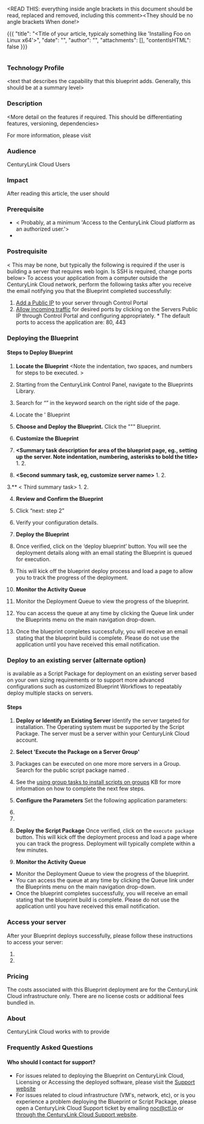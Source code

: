 
<READ THIS: everything inside angle brackets in this document should be read, replaced and removed, including this comment><They should be no angle brackets When done!>



{{{
  "title": "<Title of your article, typicaly something like 'Installing Foo on Linux x64'>",
  "date": "<Date the article is created>",
  "author": "<Author of the article>",
  "attachments": [],
  "contentIsHTML": false
}}}

![<alternate access text that describes the logo>](<URL of the logo>)

### Technology Profile

<text that describes the capability that this blueprint adds. Generally, this should be at a summary level>

### Description

<More detail on the features if required. This should be differentiating features, versioning, dependencies> 

For more information, please visit <URL of partner>

### Audience
CenturyLink Cloud Users

### Impact
After reading this article, the user should <describe what is different as a result of reading this article>

### Prerequisite
- < Probably, at a minimum 'Access to the CenturyLink Cloud platform as an authorized user.'>
- <More bullets as required.  Note that these are bullets>

### Postrequisite
< This may be none, but typically the following is required if the user is building a server that requires web login.  Is SSH is required, change ports below>
To access your application from a computer outside the CenturyLink Cloud network, perform the following tasks after you receive the email notifying you that the Blueprint completed successfully:
  1. [Add a Public IP](../Network/how-to-add-public-ip-to-virtual-machine.md) to your server through Control Portal
  2. [Allow incoming traffic](../Network/how-to-add-public-ip-to-virtual-machine.md) for desired ports by clicking on the Servers Public IP through Control Portal and configuring appropriately.
    * The default ports to access the application are: 80, 443

### Deploying the <name of the blueprint> Blueprint

#### Steps to Deploy Blueprint
1. **Locate the <Name of the Blueprint> Blueprint**
<Note the indentation, two spaces, and numbers for steps to be executed. >
  1. Starting from the CenturyLink Control Panel, navigate to the Blueprints Library.
  2. Search for “<a keyword that will work>” in the keyword search on the right side of the page.
  3. Locate the '<Full Name of the blueprint> Blueprint

2. **Choose and Deploy the Blueprint.**
   Click the ""<Full Name of the blueprint>" Blueprint.

3. **Customize the Blueprint**
  1. **<Summary task description for area of the blueprint page, eg., setting up the server.  Note indentation, numbering, asterisks to bold the title>**
    1. <task element one>
    2. <task element two>

  2. **<Second summary task, eg, customize server name>**
    1. <Task element one>
	2. <Task Element two>

  3.** < Third summary task>
    1. <Task element one>
	2. <Task Element two>

4. **Review and Confirm the Blueprint**
  1. Click “next: step 2”
  2. Verify your configuration details.

5. **Deploy the Blueprint**
  1. Once verified, click on the ‘deploy blueprint’ button. You will see the deployment details along with an email stating the Blueprint is queued for execution.
  2. This will kick off the blueprint deploy process and load a page to allow you to track the progress of the deployment.

6. **Monitor the Activity Queue**
  1. Monitor the Deployment Queue to view the progress of the blueprint.
  2. You can access the queue at any time by clicking the Queue link under the Blueprints menu on the main navigation drop-down.
  3. Once the blueprint completes successfully, you will receive an email stating that the blueprint build is complete. Please do not use the application until you have received this email notification.

### Deploy <This Product Name> to an existing server (alternate option)  <These are the instructions to be executed for existing server installation.  This may be deleted if not applicable>

<Product Name> is available as a Script Package for deployment on an existing server based on your own sizing requirements or to support more advanced configurations such as customized Blueprint Workflows to repeatably deploy multiple stacks on servers.

#### Steps
1. **Deploy or Identify an Existing Server**
Identify the server targeted for <application Name> installation.  The Operating system must be supported by the Script Package.  The server must be a server within your CenturyLink Cloud account.
2. **Select 'Execute the Package on a Server Group'**
  1. Packages can be executed on one more more servers in a Group.  Search for the public script package named **<Your script name>**.
  2. See the [using group tasks to install scripts on groups](../Servers/using-group-tasks-to-install-software-and-run-scripts-on-groups.md) KB for more information on how to complete the next few steps.

3. **Configure the Parameters**
Set the following application parameters:
  1. <task element one>
  2. <task element two>

4. **Deploy the Script Package**
Once verified, click on the `execute package` button. This will kick off the deployment process and load a page where you can track the progress. Deployment will typically complete within a few minutes.

5. **Monitor the Activity Queue**
  * Monitor the Deployment Queue to view the progress of the blueprint.
  * You can access the queue at any time by clicking the Queue link under the Blueprints menu on the main navigation drop-down.
  * Once the blueprint completes successfully, you will receive an email stating that the blueprint build is complete. Please do not use the application until you have received this email notification.

### Access your <application name> server
After your Blueprint deploys successfully, please follow these instructions to access your server:
  1. <task element one>
  2. <task element two>

### Pricing
The costs associated with this Blueprint deployment are for the CenturyLink Cloud infrastructure only.  There are no <Application Vendor Name><Modify this section as needed to address pricing> license costs or additional fees bundled in.

### About <Partner Name>
CenturyLink Cloud works with [<Partner name>](<partner URL>) to provide <description of partners offerings>

### Frequently Asked Questions

#### Who should I contact for support?
* For issues related to deploying the <Partner Name> Blueprint on CenturyLink Cloud, Licensing or Accessing the deployed software, please visit the [<Partner Name> Support website](<partner support site URL>)
* For issues related to cloud infrastructure (VM's, network, etc), or is you experience a problem deploying the Blueprint or Script Package, please open a CenturyLink Cloud Support ticket by emailing [noc@ctl.io](mailto:noc@ctl.io) or [through the CenturyLink Cloud Support website](https://t3n.zendesk.com/tickets/new).
